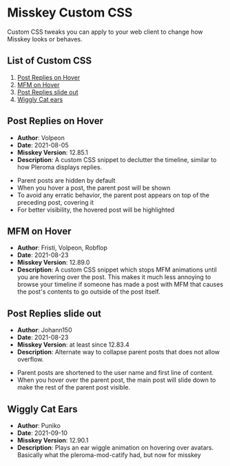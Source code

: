 # Misskey Custom CSS

Custom CSS tweaks you can apply to your web client to change how Misskey looks
or behaves.

## List of Custom CSS

1. [Post Replies on Hover](#Post-Replies-on-Hover)
2. [MFM on Hover](#MFM-on-Hover)
3. [Post Replies slide out](#Post-Replies-slide-out)
4. [Wiggly Cat ears](#Wiggly-Cat-Ears)

## Post Replies on Hover

* **Author**: Volpeon
* **Date**: 2021-08-05
* **Misskey Version**: 12.85.1
* **Description**: A custom CSS snippet to declutter the timeline, similar to
how Pleroma displays replies.

- Parent posts are hidden by default
- When you hover a post, the parent post will be shown
- To avoid any erratic behavior, the parent post appears on top of the preceding post, covering it
- For better visibility, the hovered post will be highlighted

## MFM on Hover

* **Author**: Fristi, Volpeon, Robflop
* **Date**: 2021-08-23
* **Misskey Version**: 12.89.0
* **Description**: A custom CSS snippet which stops MFM animations until you
are hovering over the post. This makes it much less annoying to browse your
timeline if someone has made a post with MFM that causes the post's contents
to go outside of the post itself.

## Post Replies slide out

* **Author**: Johann150
* **Date**: 2021-08-23
* **Misskey Version**: at least since 12.83.4
* **Description**: Alternate way to collapse parent posts that does not allow
overflow.

- Parent posts are shortened to the user name and first line of content.
- When you hover over the parent post, the main post will slide down to make
  the rest of the parent post visible.

## Wiggly Cat Ears

* **Author**: Puniko
* **Date**: 2021-09-10
* **Misskey Version**: 12.90.1
* **Description**: Plays an ear wiggle animation on hovering over avatars. Basically
what the pleroma-mod-catify had, but now for misskey
